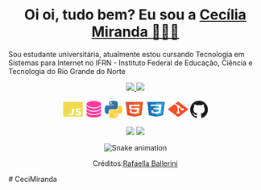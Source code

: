 <div>
  
  <h1 align="center">
    Oi oi, tudo bem? Eu sou a
    <a href="https://www.linkedin.com/in/mirandacecilia/">Cecília Miranda 👩🏾‍💻</a>
  </h1>
  
  <p>
     Sou estudante universitária, atualmente estou cursando Tecnologia em Sistemas para Internet no IFRN - Instituto Federal de Educação, Ciência e Tecnologia do Rio Grande do Norte 
  </p>
  
</div>

<div align="center">
  <a href="https://github.com/CeciMiranda">
    <img height="150em" src="https://github-readme-stats.vercel.app/api?username=CeciMiranda&count_private=true&include_all_commits=true&show_icons=true&theme=jolly&hide_border=false&show_owner=true"/>
    <img height="150em" src="https://github-readme-stats.vercel.app/api/top-langs/?username=CeciMiranda&theme=jolly&hide_border=false&&layout=compact"/>
  </a>
</div>

<div align="center" valign="top"><br>
  <img align="center" alt="Js" height="30" width="40" src="https://raw.githubusercontent.com/devicons/devicon/master/icons/javascript/javascript-plain.svg">
  <img align="center" alt="BD" height="35" width="35" src="/assets/bd.png">
  <img align="center" alt="Python" height="35" width="35" src="/assets/py.png">

  <img align="center" alt="HTML" height="30" width="40" src="https://raw.githubusercontent.com/devicons/devicon/master/icons/html5/html5-original.svg">
  <img align="center" alt="CSS" height="30" width="40" src="https://raw.githubusercontent.com/devicons/devicon/master/icons/css3/css3-original.svg">
  <img align="center" alt="git" height="30" width="40" src="https://raw.githubusercontent.com/devicons/devicon/master/icons/git/git-original.svg">
  <img align="center" alt="github" height="35" width="35" src="/assets/GitHub.png">
</div><br>

<div align="center">
  <a href="https://www.linkedin.com/in/mirandacecilia/" target="_blank"><img src="https://img.shields.io/badge/-LinkedIn-%230077B5?style=for-the-badge&logo=linkedin&logoColor=white" target="_blank"></a> 
  <a href="mailto:ceci.miranda254@gmail.com"><img src="https://img.shields.io/badge/-Gmail-%23333?style=for-the-badge&logo=gmail&logoColor=white" target="_blank"></a>
</div>

<div align="center">

  ![Snake animation](https://github.com/danielbped/danielbped/blob/output/github-contribution-grid-snake.svg)
  
</div>

<div align="center">
  <p>Créditos:<a href="https://github.com/rafaballerini">Rafaella Ballerini</a></p>
</div>
# CeciMiranda
